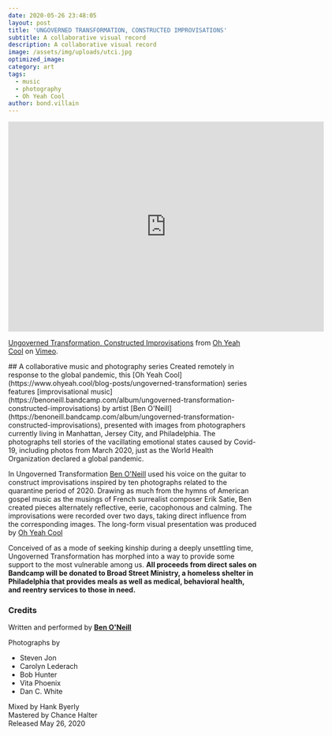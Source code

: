 ```yaml
---
date: 2020-05-26 23:48:05
layout: post
title: 'UNGOVERNED TRANSFORMATION, CONSTRUCTED IMPROVISATIONS'
subtitle: A collaborative visual record
description: A collaborative visual record
image: /assets/img/uploads/utci.jpg
optimized_image:
category: art
tags:
  - music
  - photography
  - Oh Yeah Cool
author: bond.villain
---
```

<iframe src="https://player.vimeo.com/video/422957375" width="640" height="426" frameborder="0" allow="autoplay; fullscreen" allowfullscreen></iframe>
<p><a href="https://vimeo.com/422957375">Ungoverned Transformation, Constructed Improvisations</a> from <a href="https://vimeo.com/ohyeahcool">Oh Yeah Cool</a> on <a href="https://vimeo.com">Vimeo</a>.</p>
## A collaborative music and photography series
Created remotely in response to the global pandemic, this [Oh Yeah Cool](https://www.ohyeah.cool/blog-posts/ungoverned-transformation) series features [improvisational music](https://benoneill.bandcamp.com/album/ungoverned-transformation-constructed-improvisations) by artist [Ben O'Neill](https://benoneill.bandcamp.com/album/ungoverned-transformation-constructed-improvisations), presented with images from photographers currently living in Manhattan, Jersey City, and Philadelphia. The photographs tell stories of the vacillating emotional states caused by Covid-19, including photos from March 2020, just as the World Health Organization declared a global pandemic.


In Ungoverned Transformation [Ben O'Neill](https://benoneill.bandcamp.com/album/ungoverned-transformation-constructed-improvisations) used his voice on the guitar to construct improvisations inspired by ten photographs related to the quarantine period of 2020. Drawing as much from the hymns of American gospel music as the musings of French surrealist composer Erik Satie, Ben created pieces alternately reflective, eerie, cacophonous and calming. The improvisations were recorded over two days, taking direct influence from the corresponding images. The long-form visual presentation was produced by [Oh Yeah Cool](https://www.ohyeah.cool/blog-posts/ungoverned-transformation)

Conceived of as a mode of seeking kinship during a deeply unsettling time, Ungoverned Transformation has morphed into a way to provide some support to the most vulnerable among us. **All proceeds from direct sales on Bandcamp will be donated to Broad Street Ministry, a homeless shelter in Philadelphia that provides meals as well as medical, behavioral health, and reentry services to those in need.**
### Credits
Written and performed by **[Ben O'Neill](https://benoneill.bandcamp.com/album/ungoverned-transformation-constructed-improvisations)**

Photographs by
- Steven Jon
- Carolyn Lederach
- Bob Hunter
- Vita Phoenix
- Dan C. White

Mixed by Hank Byerly <br>
Mastered by Chance Halter <br>
Released May 26, 2020
